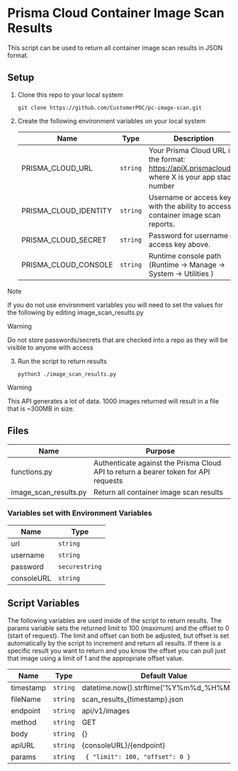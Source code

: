 # Prisma Cloud Container Image Scan Results

This script can be used to return all container image scan results in JSON format.

## Setup

1. Clone this repo to your local system

    ```shell
    git clone https://github.com/CustomerPOC/pc-image-scan.git
    ```

2. Create the following environment variables on your local system

    | Name | Type | Description |
    |------|------|-------------|
    | PRISMA_CLOUD_URL | `string` | Your Prisma Cloud URL in the format: https://apiX.prismacloud.io where X is your app stack number
    | PRISMA_CLOUD_IDENTITY | `string` | Username or access key with the ability to access container image scan reports.
    | PRISMA_CLOUD_SECRET | `string` | Password for username or access key above.
    | PRISMA_CLOUD_CONSOLE | `string` | Runtime console path (Runtime -> Manage -> System -> Utilities )

> [!NOTE]
> If you do not use environment variables you will need to set the values for the following
> by editing image_scan_results.py


> [!WARNING]
> Do not store passwords/secrets that are checked into a repo as they will be visible to anyone with access


3. Run the script to return results

    ```shell
    python3 ./image_scan_results.py
    ```

> [!WARNING]
> This API generates a lot of data. 1000 images returned will result in a file that is ~300MB in size. 


## Files

 | Name | Purpose | 
 |------|------|
 | functions.py | Authenticate against the Prisma Cloud API to return a bearer token for API requests | 
 | image_scan_results.py | Return all container image scan results |
 


### Variables set with Environment Variables

 | Name | Type | 
 |------|------|
 | url | `string` | 
 | username | `string` |
 | password | `securestring`  |
 | consoleURL | `string` |

## Script Variables

The following variables are used inside of the script to return results. The params variable sets the returned limit to 100 (maximum) and the offset to 0 (start of request). The limit and offset can both be adjusted, but offset is set automatically by the script to increment and return all results. If there is a specific result you want to return and you know the offset you can pull just that image using a limit of 1 and the appropriate offset value.


 | Name | Type | Default Value |
 |------|------|-------------|
 | timestamp | `string` | datetime.now().strftime('%Y%m%d_%H%M%S')
 | fileName | `string` | scan_results_{timestamp}.json
 | endpoint | `string` | api/v1/images
 | method | `string` | GET
 | body | `string` | {}
 | apiURL | `string` | {consoleURL}/{endpoint}
 | params | `string` | ``` { "limit": 100, "offset": 0 }```


